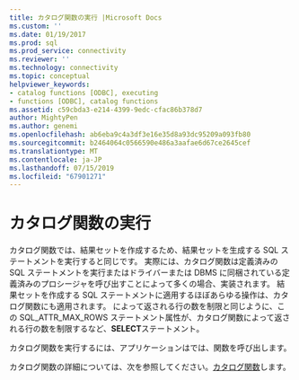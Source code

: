 ```yaml
---
title: カタログ関数の実行 |Microsoft Docs
ms.custom: ''
ms.date: 01/19/2017
ms.prod: sql
ms.prod_service: connectivity
ms.reviewer: ''
ms.technology: connectivity
ms.topic: conceptual
helpviewer_keywords:
- catalog functions [ODBC], executing
- functions [ODBC], catalog functions
ms.assetid: c59cbda3-e214-4399-9edc-cfac86b378d7
author: MightyPen
ms.author: genemi
ms.openlocfilehash: ab6eba9c4a3df3e16e35d8a93dc95209a093fb80
ms.sourcegitcommit: b2464064c0566590e486a3aafae6d67ce2645cef
ms.translationtype: MT
ms.contentlocale: ja-JP
ms.lasthandoff: 07/15/2019
ms.locfileid: "67901271"
---
```

# <a name="executing-catalog-functions"></a>カタログ関数の実行
カタログ関数では、結果セットを作成するため、結果セットを生成する SQL ステートメントを実行すると同じです。 実際には、カタログ関数は定義済みの SQL ステートメントを実行またはドライバーまたは DBMS に同梱されている定義済みのプロシージャを呼び出すことによって多くの場合、実装されます。 結果セットを作成する SQL ステートメントに適用するほぼあらゆる操作は、カタログ関数にも適用されます。 によって返される行の数を制限と同じように、この SQL_ATTR_MAX_ROWS ステートメント属性が、カタログ関数によって返される行の数を制限するなど、**SELECT**ステートメント。  
  
 カタログ関数を実行するには、アプリケーションはでは、関数を呼び出します。  
  
 カタログ関数の詳細については、次を参照してください。[カタログ関数](../../../odbc/reference/develop-app/catalog-functions.md)します。
